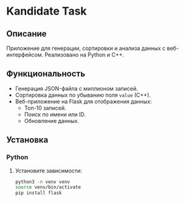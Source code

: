 # Kandidate Task

## Описание
Приложение для генерации, сортировки и анализа данных с веб-интерфейсом. Реализовано на Python и C++.

## Функциональность
- Генерация JSON-файла с миллионом записей.
- Сортировка данных по убыванию поля `value` (C++).
- Веб-приложение на Flask для отображения данных:
  - Топ-10 записей.
  - Поиск по имени или ID.
  - Обновление данных.

## Установка

### Python
1. Установите зависимости:
   ```bash
   python3 -m venv venv
   source venv/bin/activate
   pip install flask
